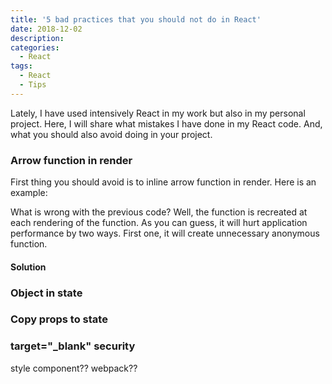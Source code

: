 ```yaml
---
title: '5 bad practices that you should not do in React'
date: 2018-12-02
description:
categories:
  - React
tags:
  - React
  - Tips
---
```

Lately, I have used intensively React in my work but also in my personal project. Here, I will share what mistakes I have done in my React code. And, what you should also avoid doing in your project.

### Arrow function in render

First thing you should avoid is to inline arrow function in render. Here is an example:

What is wrong with the previous code? Well, the function is recreated at each rendering of the function. As you can guess, it will hurt application performance by two ways. First one, it will create unnecessary anonymous function.

#### Solution

### Object in state

### Copy props to state

### target="_blank" security

style component??
webpack??
